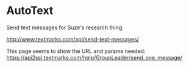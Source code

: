 # AutoText
Send text messages for Suze's research thing.

http://www.textmarks.com/api/send-text-messages/

This page seems to show the URL and params needed:
https://api2ssl.textmarks.com/help/GroupLeader/send_one_message/
